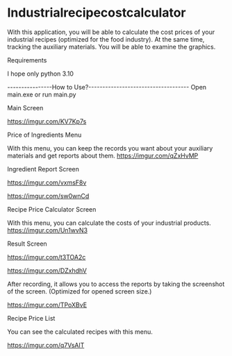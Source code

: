 # Industrialrecipecostcalculator
 With this application, you will be able to calculate the cost prices of your industrial recipes (optimized for the food industry). At the same time, tracking the auxiliary materials. You will be able to examine the graphics.

Requirements

I hope only python 3.10

----------------How to Use?------------------------------------
Open main.exe or run main.py

Main Screen


https://imgur.com/KV7Kp7s

Price of Ingredients Menu

With this menu, you can keep the records you want about your auxiliary materials and get reports about them.
https://imgur.com/qZxHvMP

Ingredient Report Screen


https://imgur.com/vxmsF8v

https://imgur.com/sw0wnCd


Recipe Price Calculator Screen

With this menu, you can calculate the costs of your industrial products.
https://imgur.com/Un1wvN3

Result Screen

https://imgur.com/t3TOA2c

https://imgur.com/DZxhdhV

After recording, it allows you to access the reports by taking the screenshot of the screen. (Optimized for opened screen size.)

https://imgur.com/TPoXBvE

Recipe Price List

You can see the calculated recipes with this menu.

https://imgur.com/q7VsAlT



